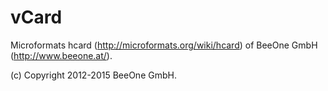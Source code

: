 vCard
=====

Microformats hcard (http://microformats.org/wiki/hcard) of BeeOne GmbH (http://www.beeone.at/).

(c) Copyright 2012-2015 BeeOne GmbH.
